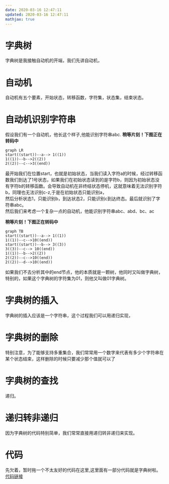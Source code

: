 ```yaml
---
date: 2020-03-16 12:47:11
updated: 2020-03-16 12:47:11
mathjax: true
---
```


# 字典树
 字典树是我接触自动机的开端，我们先讲自动机，

# 自动机
 自动机有五个要素，开始状态，转移函数，字符集，状态集，结束状态。

# 自动机识别字符串
 假设我们有一个自动机，他长这个样子,他能识别字符串abc.
 **稍等片刻！下图正在转码中**
```mermaid
graph LR
start((start))--a--> 1((1))
1((1))--b-->2((2))
2((2))--c-->3((end))
```
 最开始我们在位置start，也就是初始状态，当我们读入字符a的时候，经过转移函数我们到达了1号状态，如果我们在初始状态读到的是字符b，则因为初始状态没有字符b的转移函数。会导致自动机在非终结状态停机，这就意味着无法识别字符b，同理也无法识别c-z,于是在初始状态只能识别a，<br>
 然后分析状态1，只能识别b，到达状态2，只能识别c到达终态。最后就识别了字符串abc。<br>
 然后我们来考虑一个复杂一点的自动机，他能识别字符串abc、abd、bc、ac<br>

 **稍等片刻！下图正在转码中**
```mermaid
graph TB
start((start))--a--> 1((1))
1((1))--c-->10((end))
start((start))--b--> 3((3))
3((3))--c--> 10((end))
1((1))--b-->2((2))
2((2))--c-->10((end))
2((2))--d-->10((end))
```
 如果我们不去分析其中的end节点，他的本质就是一颗树，他同时又叫做字典树，特别的，如果这个字典树的字符集为01，则他又叫做01字典树。

# 字典树的插入
 字典树的插入应该是一个字符串，这个过程我们可以用递归实现，
# 字典树的删除
 特别注意，为了能够支持多重集合，我们常常用一个数字来代表有多少个字符串在某个状态结束，这样删除的时候只要减少那个值就可以了
# 字典树的查找
 递归。
# 递归转非递归
 因为字典树的代码特别简单，我们常常直接用递归转非递归来实现。
# 代码
 先欠着，暂时拖一个不太友好的代码在这里,这里面有一部分代码就是字典树啦。
[代码链接](/ACM/stencil/string/AC自动机.html)